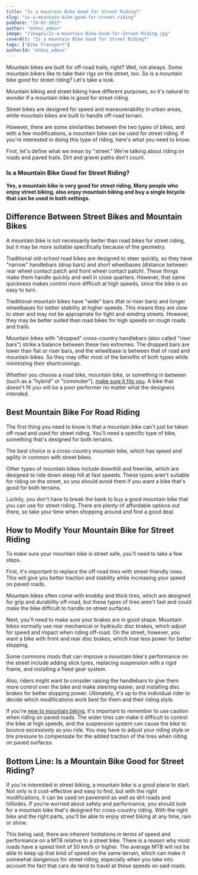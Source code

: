 ```yaml
---
title: "Is a mountain Bike Good for Street Riding?"
slug: "is-a-mountain-bike-good-for-street-riding"
pubDate: "19-02-2022"
author: "mtbnz_admin"
image: "/images/Is-a-mountain-Bike-Good-for-Street-Riding.jpg"
coverAlt: "Is a mountain Bike Good for Street Riding?"
tags: ["Bike Transport"]
authorId: "mtbnz_admin"
---
```


Mountain bikes are built for off-road trails, right? Well, not always. Some mountain bikers like to take their rigs on the street, too. So is a mountain bike good for street riding? Let's take a look.

Mountain biking and street biking have different purposes, so it's natural to wonder if a mountain bike is good for street riding.

Street bikes are designed for speed and maneuverability in urban areas, while mountain bikes are built to handle off-road terrain.

However, there are some similarities between the two types of bikes, and with a few modifications, a mountain bike can be used for street riding. If you're interested in doing this type of riding, here's what you need to know.

First, let's define what we mean by "street." We're talking about riding on roads and paved trails. Dirt and gravel paths don't count.

### Is a Mountain Bike Good for Street Riding?

**Yes, a mountain bike is very good for street riding. Many people who enjoy street biking, also enjoy mountain biking and buy a single bicycle that can be used in both settings.**

## Difference Between Street Bikes and Mountain Bikes

A mountain bike is not necessarily better than road bikes for street riding, but it may be more suitable specifically because of the geometry.

Traditional old-school road bikes are designed to steer quickly, so they have "narrow" handlebars (drop bars) and short wheelbases (distance between rear wheel contact patch and front wheel contact patch). These things make them handle quickly and well in close quarters. However, that same quickness makes control more difficult at high speeds, since the bike is so easy to turn.

Traditional mountain bikes have "wide" bars (flat or riser bars) and longer wheelbases for better stability at higher speeds. This means they are slow to steer and may not be appropriate for tight and winding streets. However, they may be better suited than road bikes for high speeds on rough roads and trails.

Mountain bikes with "dropped" cross-country handlebars (also called "riser bars") strike a balance between these two extremes. The dropped bars are lower than flat or riser bars, and the wheelbase is between that of road and mountain bikes. So they may offer most of the benefits of both types while minimizing their shortcomings.

Whether you choose a road bike, mountain bike, or something in between (such as a "hybrid" or "commuter"), [make sure it fits you](https://mtbnz.com/bike-fitment-guide/). A bike that doesn't fit you will be a poor performer no matter what the designers intended.

## Best Mountain Bike For Road Riding

The first thing you need to know is that a mountain bike can't just be taken off-road and used for street riding. You'll need a specific type of bike, something that's designed for both terrains.

The best choice is a cross-country mountain bike, which has speed and agility in common with street bikes.

Other types of mountain bikes include downhill and freeride, which are designed to ride down steep hill at fast speeds. These types aren't suitable for riding on the street, so you should avoid them if you want a bike that's good for both terrains.

Luckily, you don't have to break the bank to buy a good mountain bike that you can use for street riding. There are plenty of affordable options out there, so take your time when shopping around and find a good deal.

## How to Modify Your Mountain Bike for Street Riding

To make sure your mountain bike is street safe, you'll need to take a few steps.

First, it's important to replace the off-road tires with street-friendly ones. This will give you better traction and stability while increasing your speed on paved roads.

Mountain bikes often come with knobby and thick tires, which are designed for grip and durability off-road, but these types of tires aren't fast and could make the bike difficult to handle on street surfaces.

Next, you'll need to make sure your brakes are in good shape. Mountain bikes normally use rear mechanical or hydraulic disc brakes, which adjust for speed and impact when riding off-road. On the street, however, you want a bike with front and rear disc brakes, which lose less power for better stopping.

Some commons mods that can improve a mountain bike's performance on the street include adding slick tyres, replacing suspension with a rigid frame, and installing a fixed gear system.

Also, riders might want to consider raising the handlebars to give them more control over the bike and make steering easier, and installing disc brakes for better stopping power. Ultimately, it's up to the individual rider to decide which modifications work best for them and their riding style.

If you're [new to mountain biking](https://mtbnz.com/buying-your-first-mountain-bike-guide/), it's important to remember to use caution when riding on paved roads. The wider tires can make it difficult to control the bike at high speeds, and the suspension system can cause the bike to bounce excessively as you ride. You may have to adjust your riding style or tire pressure to compensate for the added traction of the tires when riding on paved surfaces.

## Bottom Line: Is a Mountain Bike Good for Street Riding?

If you're interested in street biking, a mountain bike is a good place to start. Not only is it cost-effective and easy to find, but with the right modifications, it can be used on pavement as well as dirt roads and hillsides. If you're worried about safety and performance, you should look for a mountain bike that's designed for cross-country riding. With the right bike and the right parts, you'll be able to enjoy street biking at any time, rain or shine.

This being said, there are inherent limitations in terms of speed and performance on a MTB relative to a street bike. There is a reason why most roads have a speed limit of 50 km/h or higher. The average MTB will not be able to keep up that kind of speed on the same terrain, which can make it somewhat dangerous for street riding, especially when you take into account the fact that cars do tend to travel at these speeds on said roads.
